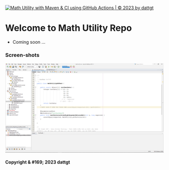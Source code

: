 ﻿[![Math Utility with Maven & CI using GitHub Actions | © 2023 by dattgt](https://github.com/dattgt/math-util-mvn/actions/workflows/math-util-ci.yml/badge.svg)](https://github.com/dattgt/math-util-mvn/actions/workflows/math-util-ci.yml)

# Welcome to Math Utility Repo

* Coming soon ...

### Screen-shots
![DDT](https://github.com/dattgt/math-util-mvn/blob/main/screenshots/DDT.png)

#### Copyright & #169; 2023 dattgt